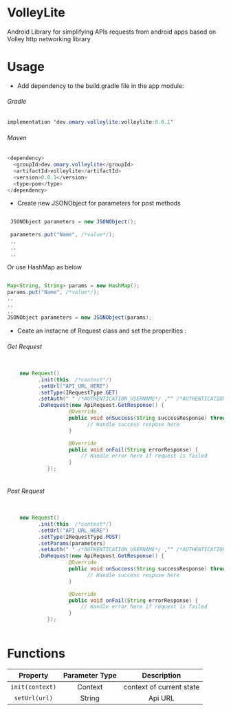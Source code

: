 # VolleyLite
Android Library for simplifying APIs requests from android apps based on Volley http networking library

# Usage

-  Add dependency to the build.gradle file in the app module:

###### Gradle 

```java
implementation 'dev.omary.volleylite:volleylite:0.0.1'
```

###### Maven 

```java
<dependency>
  <groupId>dev.omary.volleylite</groupId>
  <artifactId>volleylite</artifactId>
  <version>0.0.1</version>
  <type>pom</type>
</dependency>
```


- Create new JSONObject for parameters for post methods
```java

 JSONObject parameters = new JSONObject();
 
 parameters.put("Name", /*value*/);
 ,,
 ,,
 ,,
```
Or use HashMap as below

```java

Map<String, String> params = new HashMap();
params.put("Name", /*value*/);
,,
,,
,,
JSONObject parameters = new JSONObject(params);

```



- Ceate an instacne of Request class and set the properities :


###### Get Request 
```java
          
    new Request()
          .init(this  /*context*/)
          .setUrl("API_URL_HERE")
          .setType(IRequestType.GET)
          .setAuth(" " /*AUTHENTICATION_USERNAME*/ ,"" /*AUTHENTICATION_PASSWORD*/)
          .DoRequest(new ApiRequest.GetResponse() {
                    @Override
                    public void onSuccess(String successResponse) throws JSONException {
                          // Handle success respose here
                    }

                    @Override
                    public void onFail(String errorResponse) {
                        // Handle error here if request is failed
                    }
             });
                
 ```
###### Post Request 

```java
          
    new Request()
          .init(this  /*context*/)
          .setUrl("API_URL_HERE")
          .setType(IRequestType.POST)
          .setParams(parameters)
          .setAuth(" " /*AUTHENTICATION_USERNAME*/ ,"" /*AUTHENTICATION_PASSWORD*/)
          .DoRequest(new ApiRequest.GetResponse() {
                    @Override
                    public void onSuccess(String successResponse) throws JSONException {
                          // Handle success respose here
                    }

                    @Override
                    public void onFail(String errorResponse) {
                        // Handle error here if request is failed
                    }
             });
                
 ```


# Functions
| Property      | Parameter Type | Description   |   
|  :---:   |  :---:  |   :---:  |
|`init(context)` | Context  |  context of current state    |
|`setUrl(url)`    | String |  Api URL|
